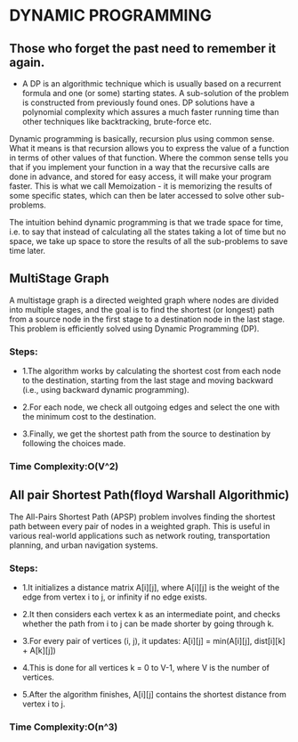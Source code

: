 
# DYNAMIC PROGRAMMING 
## Those who forget the past need to remember it again.
- A DP is an algorithmic technique which is usually based on a recurrent formula and one (or some) starting states. A sub-solution of the problem is constructed from previously found ones. DP solutions have a polynomial complexity which assures a much faster running time than other techniques like backtracking, brute-force etc.

Dynamic programming is basically, recursion plus using common sense. What it means is that recursion allows you to express the value of a function in terms of other values of that function. Where the common sense tells you that if you implement your function in a way that the recursive calls are done in advance, and stored for easy access, it will make your program faster. This is what we call Memoization - it is memorizing the results of some specific states, which can then be later accessed to solve other sub-problems.

The intuition behind dynamic programming is that we trade space for time, i.e. to say that instead of calculating all the states taking a lot of time but no space, we take up space to store the results of all the sub-problems to save time later.




## MultiStage Graph
A multistage graph is a directed weighted graph where nodes are divided into multiple stages, and the goal is to find the shortest (or longest) path from a source node in the first stage to a destination node in the last stage. This problem is efficiently solved using Dynamic Programming (DP).

### Steps:

- 1.The algorithm works by calculating the shortest cost from each node to the destination, starting from the last stage and moving backward (i.e., using backward dynamic programming).

- 2.For each node, we check all outgoing edges and select the one with the minimum cost to the destination.

- 3.Finally, we get the shortest path from the source to destination by following the choices made.

### Time Complexity:O(V^2)

## All pair Shortest Path(floyd Warshall Algorithmic)

The All-Pairs Shortest Path (APSP) problem involves finding the shortest path between every pair of nodes in a weighted graph. This is useful in various real-world applications such as network routing, transportation planning, and urban navigation systems.

### Steps:

- 1.It initializes a distance matrix A[i][j], where A[i][j] is the weight of the edge from vertex i to j, or infinity if no edge exists.

- 2.It then considers each vertex k as an intermediate point, and checks whether the path from i to j can be made shorter by going through k.

- 3.For every pair of vertices (i, j), it updates: A[i][j] = min(A[i][j], dist[i][k] + A[k][j])

- 4.This is done for all vertices k = 0 to V-1, where V is the number of vertices.

- 5.After the algorithm finishes, A[i][j] contains the shortest distance from vertex i to j.

### Time Complexity:O(n^3)

